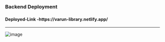 <h3>Backend Deployment<h3> 
<h4>Deployed-Link -https://varun-library.netlify.app/</h4>
<hr/>

![image](https://github.com/VARUNKUMAR2020/Library_Management_System/assets/111338202/b9c4376b-f488-4ce0-8c19-0167a87acb6f)
